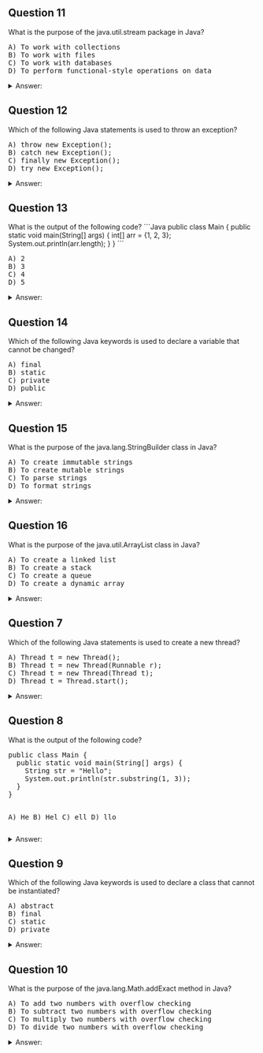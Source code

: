 <h2>Question 11</h2>
What is the purpose of the java.util.stream package in Java?
<pre>
A) To work with collections
B) To work with files
C) To work with databases
D) To perform functional-style operations on data
</pre>

<details>
  <summary>Answer:</summary>
  
  D) To perform functional-style operations on data
</details>

<h2>Question 12</h2>
Which of the following Java statements is used to throw an exception?
<pre>
A) throw new Exception();
B) catch new Exception();
C) finally new Exception();
D) try new Exception();
</pre>

<details>
  <summary>Answer:</summary>
  
  A) throw new Exception();
</details>

<h2>Question 13</h2>
What is the output of the following code?
```Java
public class Main {
  public static void main(String[] args) {
    int[] arr = {1, 2, 3};
    System.out.println(arr.length);
  }
}
```
<pre>
A) 2
B) 3
C) 4
D) 5
</pre>

<details>
<summary>Answer:</summary>

B) 3
</details>

<h2>Question 14</h2>
Which of the following Java keywords is used to declare a variable that cannot be changed?
<pre>
A) final
B) static
C) private
D) public
</pre>

<details>
<summary>Answer:</summary>

A) final
</details>

<h2>Question 15</h2>
What is the purpose of the java.lang.StringBuilder class in Java?
<pre>
A) To create immutable strings
B) To create mutable strings
C) To parse strings
D) To format strings
</pre>

<details>
<summary>Answer:</summary>

B) To create mutable strings
</details>

<h2>Question 16</h2>
What is the purpose of the java.util.ArrayList class in Java?
<pre>
A) To create a linked list
B) To create a stack
C) To create a queue
D) To create a dynamic array
</pre>

<details>
<summary>Answer:</summary>

D) To create a dynamic array
</details>

<h2>Question 7</h2>
Which of the following Java statements is used to create a new thread?
<pre>
A) Thread t = new Thread();
B) Thread t = new Thread(Runnable r);
C) Thread t = new Thread(Thread t);
D) Thread t = Thread.start();
</pre>

<details>
<summary>Answer:</summary>

B) Thread t = new Thread(Runnable r);
</details>

<h2>Question 8</h2>
What is the output of the following code?
<pre>
public class Main {
  public static void main(String[] args) {
    String str = "Hello";
    System.out.println(str.substring(1, 3));
  }
}

A) He
B) Hel
C) ell
D) llo
</pre>

<details>
<summary>Answer:</summary>

A) He
</details>

<h2>Question 9</h2>
Which of the following Java keywords is used to declare a class that cannot be instantiated?
<pre>
A) abstract
B) final
C) static
D) private
</pre>

<details>
<summary>Answer:</summary>

A) abstract
</details>

<h2>Question 10</h2>
What is the purpose of the java.lang.Math.addExact method in Java?
<pre>
A) To add two numbers with overflow checking
B) To subtract two numbers with overflow checking
C) To multiply two numbers with overflow checking
D) To divide two numbers with overflow checking
</pre>

<details>
<summary>Answer:</summary>

A) To add two numbers with overflow checking
</details>